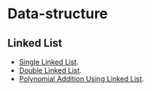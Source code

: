# Data-structure
 ## Linked List
 - [Single Linked List](https://github.com/AMIYAMAITY/Data-structure/blob/master/single_linked_list.c).
 - [Double Linked List](https://github.com/AMIYAMAITY/Data-structure/blob/master/double_linked_list.c).
 - [Polynomial Addition Using Linked List](https://github.com/AMIYAMAITY/Data-structure/blob/master/PolynomialAddition.c).

